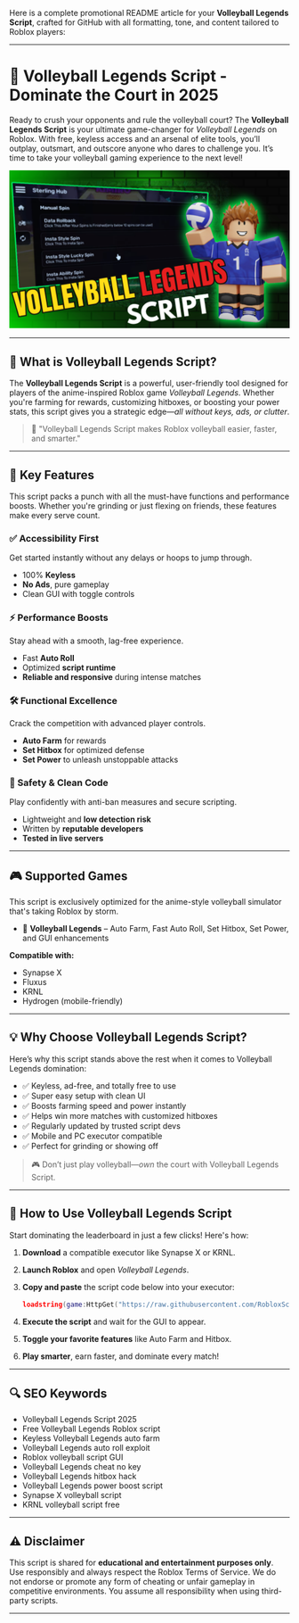 Here is a complete promotional README article for your **Volleyball Legends Script**, crafted for GitHub with all formatting, tone, and content tailored to Roblox players:

---

# 🏐 Volleyball Legends Script - Dominate the Court in 2025

Ready to crush your opponents and rule the volleyball court? The **Volleyball Legends Script** is your ultimate game-changer for *Volleyball Legends* on Roblox. With free, keyless access and an arsenal of elite tools, you’ll outplay, outsmart, and outscore anyone who dares to challenge you. It’s time to take your volleyball gaming experience to the next level!

![script-image](https://github.com/RobloxScriptsMan/Volleyball-Legends/blob/main/volleyball%20legends.png)

---

## 🎯 What is Volleyball Legends Script?

The **Volleyball Legends Script** is a powerful, user-friendly tool designed for players of the anime-inspired Roblox game *Volleyball Legends*. Whether you're farming for rewards, customizing hitboxes, or boosting your power stats, this script gives you a strategic edge—*all without keys, ads, or clutter*.

> 🔵 "Volleyball Legends Script makes Roblox volleyball easier, faster, and smarter."

---

## 🌟 Key Features

This script packs a punch with all the must-have functions and performance boosts. Whether you're grinding or just flexing on friends, these features make every serve count.

### ✅ Accessibility First

Get started instantly without any delays or hoops to jump through.

* 100% **Keyless**
* **No Ads**, pure gameplay
* Clean GUI with toggle controls

### ⚡ Performance Boosts

Stay ahead with a smooth, lag-free experience.

* Fast **Auto Roll**
* Optimized **script runtime**
* **Reliable and responsive** during intense matches

### 🛠️ Functional Excellence

Crack the competition with advanced player controls.

* **Auto Farm** for rewards
* **Set Hitbox** for optimized defense
* **Set Power** to unleash unstoppable attacks

### 🔐 Safety & Clean Code

Play confidently with anti-ban measures and secure scripting.

* Lightweight and **low detection risk**
* Written by **reputable developers**
* **Tested in live servers**

---

## 🎮 Supported Games

This script is exclusively optimized for the anime-style volleyball simulator that's taking Roblox by storm.

* 🏐 **Volleyball Legends** – Auto Farm, Fast Auto Roll, Set Hitbox, Set Power, and GUI enhancements

**Compatible with:**

* Synapse X
* Fluxus
* KRNL
* Hydrogen (mobile-friendly)

---

## 💡 Why Choose Volleyball Legends Script?

Here’s why this script stands above the rest when it comes to Volleyball Legends domination:

* ✅ Keyless, ad-free, and totally free to use
* ✅ Super easy setup with clean UI
* ✅ Boosts farming speed and power instantly
* ✅ Helps win more matches with customized hitboxes
* ✅ Regularly updated by trusted script devs
* ✅ Mobile and PC executor compatible
* ✅ Perfect for grinding or showing off

> 🎮 Don’t just play volleyball—*own* the court with Volleyball Legends Script.

---

## 🧠 How to Use Volleyball Legends Script

Start dominating the leaderboard in just a few clicks! Here's how:

1. **Download** a compatible executor like Synapse X or KRNL.
2. **Launch Roblox** and open *Volleyball Legends*.
3. **Copy and paste** the script code below into your executor:

   ```lua
   loadstring(game:HttpGet("https://raw.githubusercontent.com/RobloxScriptsMan/Volleyball-Legends/refs/heads/main/Volleyball%20Legends%20Script.lua"))()
   ```
4. **Execute the script** and wait for the GUI to appear.
5. **Toggle your favorite features** like Auto Farm and Hitbox.
6. **Play smarter**, earn faster, and dominate every match!

---

## 🔍 SEO Keywords

* Volleyball Legends Script 2025
* Free Volleyball Legends Roblox script
* Keyless Volleyball Legends auto farm
* Volleyball Legends auto roll exploit
* Roblox volleyball script GUI
* Volleyball Legends cheat no key
* Volleyball Legends hitbox hack
* Volleyball Legends power boost script
* Synapse X volleyball script
* KRNL volleyball script free

---

## ⚠️ Disclaimer

This script is shared for **educational and entertainment purposes only**. Use responsibly and always respect the Roblox Terms of Service. We do not endorse or promote any form of cheating or unfair gameplay in competitive environments. You assume all responsibility when using third-party scripts.

---
